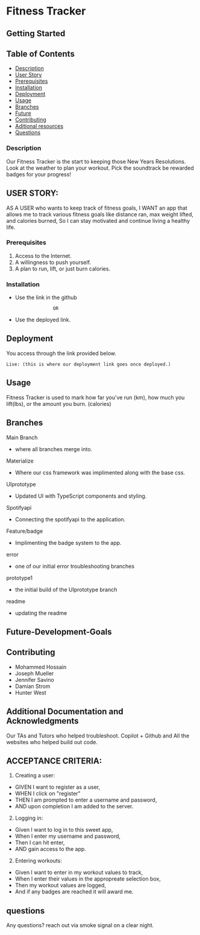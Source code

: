# Fitness Tracker

##  Getting Started

## Table of Contents
  - [Description](#description)
  - [User Story](#user-story)
  - [Prerequisites](#prerequisites)
  - [Installation](#installation)
  - [Deployment](#deployment)
  - [Usage](#usage)
  - [Branches](#branches)
  - [Future](#future-development-goals)
  - [Contributing](#contributing)
  - [Aditional resources](#additional-documentation-and-acknowledgments)
  - [Questions](#questions)

 ### Description
   Our Fitness Tracker is the start to keeping those New Years Resolutions. Look at the weather to plan your workout. Pick the soundtrack be rewarded badges for your progress!

## USER STORY:

AS A USER who wants to keep track of fitness goals,
I WANT an app that allows me to track various fitness goals like distance ran, max weight lifted, and calories burned, So I can stay motivated and continue
living a healthy life.

### Prerequisites

1. Access to the Internet.
2. A willingness to push yourself.
3. A plan to run, lift, or just burn calories.


### Installation

* Use the link in the github

                    OR

* Use the deployed link.

##  Deployment

You access through the link provided below. 

    Live: (this is where our deployment link goes once deployed.)
   
## Usage

Fitness Tracker is used to mark how far you've run (km), how much you lift(lbs), or the amount you burn. (calories)

## Branches

 Main Branch
 * where all branches merge into.

 Materialize
 * Where our css framework was implimented along with the base css.

 UIprototype
 * Updated UI with TypeScript components and styling.

 Spotifyapi
 * Connecting the spotifyapi to the application.

 Feature/badge
 * Implimenting the badge system to the app.

 error
 * one of our initial error troubleshooting branches

 prototype1
 * the initial build of the UIprototype branch

 readme
 * updating the readme



## Future-Development-Goals


## Contributing

 * Mohammed Hossain
 * Joseph Mueller
 * Jennifer Savino
 * Damian Strom
 * Hunter West

##  Additional Documentation and Acknowledgments

   Our TAs and Tutors who helped troubleshoot.
   Copilot + Github and All the websites who helped build out code.


## ACCEPTANCE CRITERIA:

1. Creating a user:
  * GIVEN I want to register as a user,
  * WHEN I click on "register"
  * THEN I am prompted to enter a username and password,
  * AND upon completion I am added to the server.

2. Logging in:
  * Given I want to log in to this sweet app,
  * When I enter my username and password,
  * Then I can hit enter,
  * AND gain access to the app.

2. Entering workouts:
  * Given I want to enter in my workout values to track,
  * When I enter their values in the appropreate selection box,
  * Then my workout values are logged,
  * And if any badges are reached it will award me.

  ## questions

  Any questions? reach out via smoke signal on a clear night.